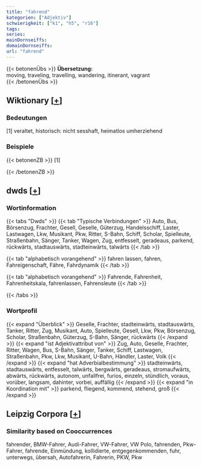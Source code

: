 ```yaml
---
title: "fahrend"
kategorien: ["Adjektiv"]
schwierigkeit: ["k1", "h5", "r16"]
tags:
series:
mainDornseiffs:
domainDornseiffs:
url: "fahrend"
---
```


{{< betonenÜbs >}}
**Übersetzung:**  
moving, traveling, travelling, wandering, itinerant, vagrant  
{{< /betonenÜbs >}}

## Wiktionary [[+](https://de.wiktionary.org/wiki/fahrend)]

### Bedeutungen
[1] veraltet, historisch: nicht sesshaft, heimatlos umherziehend  

### Beispiele
{{< betonenZB >}}
[1]  

{{< /betonenZB >}}


## dwds [[+](https://www.dwds.de/wb/fahrend)]

### Wortinformation
{{< tabs "Dwds" >}}
{{< tab "Typische Verbindungen" >}}
Auto, Bus, Börsenzug, Frachter, Gesell, Geselle, Güterzug, Handelsschiff, Laster, Lastwagen, Lkw, Musikant, Pkw, Ritter, S-Bahn, Schiff, Scholar, Spielleute, Straßenbahn, Sänger, Tanker, Wagen, Zug, entfesselt, geradeaus, parkend, rückwärts, stadtauswärts, stadteinwärts, talwärts
{{< /tab >}}

{{< tab "alphabetisch vorangehend" >}}
fahren lassen, fahren, Fahreigenschaft, Fähre, Fahrdynamik
{{< /tab >}}

{{< tab "alphabetisch vorangehend" >}}
Fahrende, Fahrenheit, Fahrenheitskala, fahrenlassen, Fahrensleute
{{< /tab >}}

{{< /tabs >}}

### Wortprofil
{{< expand "Überblick" >}} Geselle, Frachter, stadteinwärts, stadtauswärts, Tanker, Ritter, Zug, Musikant, Auto, Spielleute, Gesell, Lkw, Pkw, Börsenzug, Scholar, Straßenbahn, Güterzug, S-Bahn, Sänger, rückwärts {{< /expand >}}
{{< expand "ist Adjektivattribut von" >}} Zug, Auto, Geselle, Frachter, Ritter, Wagen, Bus, S-Bahn, Sänger, Tanker, Schiff, Lastwagen, Straßenbahn, Pkw, Lkw, Musikant, U-Bahn, Händler, Laster, Volk {{< /expand >}}
{{< expand "hat Adverbialbestimmung" >}} stadteinwärts, stadtauswärts, entfesselt, talwärts, bergwärts, geradeaus, stromaufwärts, abwärts, rückwärts, autonom, unfallfrei, furios, einzeln, stündlich, voraus, vorüber, langsam, dahinter, vorbei, auffällig {{< /expand >}}
{{< expand "in Koordination mit" >}} parkend, fliegend, kommend, stehend, groß {{< /expand >}}

## Leipzig Corpora [[+](https://corpora.uni-leipzig.de/en/res?word=fahrend&corpusId=deu_newscrawl-public_2018)]


### Similarity based on Cooccurrences
fahrender, BMW-Fahrer, Audi-Fahrer, VW-Fahrer, VW Polo, fahrenden, Pkw-Fahrer, fahrende, Einmündung, kollidierte, entgegenkommenden, fuhr, unterwegs, übersah, Autofahrerin, Fahrerin, PKW, Pkw

